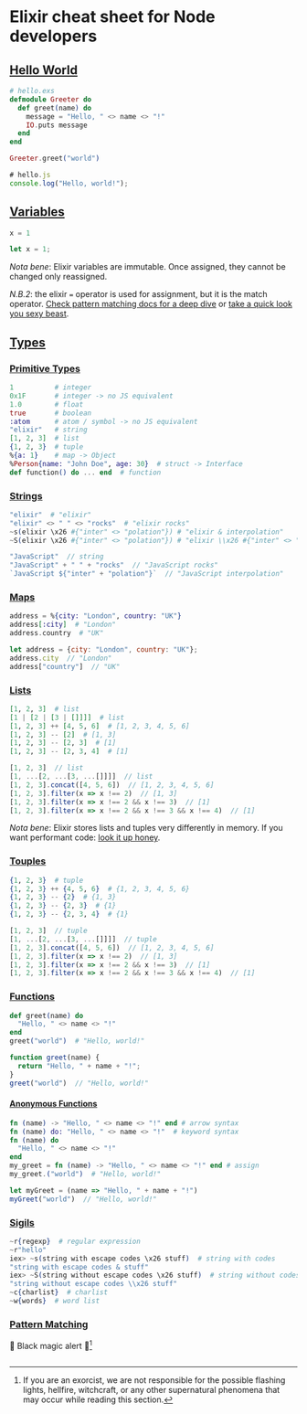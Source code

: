 # Elixir cheat sheet for Node developers

## [Hello World](#hello-world)
```elixir
# hello.exs
defmodule Greeter do
  def greet(name) do
    message = "Hello, " <> name <> "!"
    IO.puts message
  end
end

Greeter.greet("world")
```
```javascript
# hello.js
console.log("Hello, world!");
```
## [Variables](#variables)
```elixir
x = 1
```
```javascript
let x = 1;
```
*Nota bene*: Elixir variables are immutable. Once assigned, they cannot be changed only reassigned.

*N.B.2*: the elixir `=` operator is used for assignment, but it is the match operator. [Check pattern matching docs for a deep dive](https://hexdocs.pm/elixir/1.16/pattern-matching.html#the-match-operator) or [take a quick look you sexy beast](#pattern-matching).
## [Types](#types)
### [Primitive Types](#basic-types)
```elixir
1          # integer
0x1F       # integer -> no JS equivalent
1.0        # float
true       # boolean
:atom      # atom / symbol -> no JS equivalent
"elixir"   # string
[1, 2, 3]  # list
{1, 2, 3}  # tuple
%{a: 1}    # map -> Object
%Person{name: "John Doe", age: 30}  # struct -> Interface
def function() do ... end  # function
```
### [Strings](#strings)
```elixir
"elixir"  # "elixir"
"elixir" <> " " <> "rocks"  # "elixir rocks"
~s(elixir \x26 #{"inter" <> "polation"}) # "elixir & interpolation"
~S(elixir \x26 #{"inter" <> "polation"}) # "elixir \\x26 #{"inter" <> "polation"}"
```
```javascript
"JavaScript"  // string
"JavaScript" + " " + "rocks"  // "JavaScript rocks"
`JavaScript ${"inter" + "polation"}`  // "JavaScript interpolation"
```
### [Maps](#maps)
```elixir
address = %{city: "London", country: "UK"}
address[:city]  # "London"
address.country  # "UK"
```
```javascript
let address = {city: "London", country: "UK"};
address.city  // "London"
address["country"]  // "UK"
```
### [Lists](#lists)
```elixir
[1, 2, 3]  # list
[1 | [2 | [3 | []]]]  # list
[1, 2, 3] ++ [4, 5, 6]  # [1, 2, 3, 4, 5, 6]
[1, 2, 3] -- [2]  # [1, 3]
[1, 2, 3] -- [2, 3]  # [1]
[1, 2, 3] -- [2, 3, 4]  # [1]
```
```javascript
[1, 2, 3]  // list
[1, ...[2, ...[3, ...[]]]]  // list
[1, 2, 3].concat([4, 5, 6])  // [1, 2, 3, 4, 5, 6]
[1, 2, 3].filter(x => x !== 2)  // [1, 3]
[1, 2, 3].filter(x => x !== 2 && x !== 3)  // [1]
[1, 2, 3].filter(x => x !== 2 && x !== 3 && x !== 4)  // [1]
```
*Nota bene*: Elixir stores lists and tuples very differently in memory. If you want performant code: [look it up honey](https://hexdocs.pm/elixir/1.16/lists-and-tuples.html).
### [Touples](#touples)
```elixir
{1, 2, 3}  # tuple
{1, 2, 3} ++ {4, 5, 6}  # {1, 2, 3, 4, 5, 6}
{1, 2, 3} -- {2}  # {1, 3}
{1, 2, 3} -- {2, 3}  # {1}
{1, 2, 3} -- {2, 3, 4}  # {1}
```
```javascript
[1, 2, 3]  // tuple
[1, ...[2, ...[3, ...[]]]]  // tuple
[1, 2, 3].concat([4, 5, 6])  // [1, 2, 3, 4, 5, 6]
[1, 2, 3].filter(x => x !== 2)  // [1, 3]
[1, 2, 3].filter(x => x !== 2 && x !== 3)  // [1]
[1, 2, 3].filter(x => x !== 2 && x !== 3 && x !== 4)  // [1]
```
### [Functions](#functions)
```elixir
def greet(name) do
  "Hello, " <> name <> "!"
end
greet("world")  # "Hello, world!"
```
```javascript
function greet(name) {
  return "Hello, " + name + "!";
}
greet("world")  // "Hello, world!"
```
#### [Anonymous Functions](#anonymous-functions)
```elixir
fn (name) -> "Hello, " <> name <> "!" end # arrow syntax
fn (name) do: "Hello, " <> name <> "!"  # keyword syntax
fn (name) do
  "Hello, " <> name <> "!"
end
my_greet = fn (name) -> "Hello, " <> name <> "!" end # assign
my_greet.("world")  # "Hello, world!"
```
```javascript
let myGreet = (name => "Hello, " + name + "!")
myGreet("world")  // "Hello, world!"
```
### [Sigils](#sigils)
```elixir
~r{regexp}  # regular expression
~r"hello"
iex> ~s(string with escape codes \x26 stuff)  # string with codes
"string with escape codes & stuff"
iex> ~S(string without escape codes \x26 stuff)  # string without codes
"string without escape codes \\x26 stuff"
~c{charlist}  # charlist
~w{words}  # word list
```
### [Pattern Matching](#pattern-matching)
:scroll: Black magic alert :scroll:[^1]
[^1]: If you are an exorcist, we are not responsible for the possible flashing lights, hellfire, witchcraft, or any other supernatural phenomena that may occur while reading this section.
```elixir